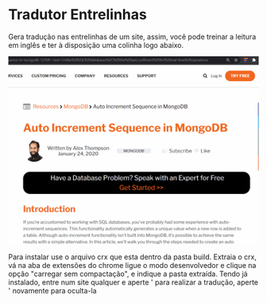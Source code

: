 <h1>Tradutor Entrelinhas</h1>
<p>Gera tradução nas entrelinhas de um site, assim, você pode treinar a leitura em inglês e ter à disposição uma colinha logo abaixo.</p>
<img src="https://github.com/LeonardoDaLuz/Between-Translate/blob/main/Screenshot/GifDemo2.gif?raw=true" />

<p>Para instalar use o arquivo crx que esta dentro da pasta build. Extraia o crx, vá na aba de extensões do chrome ligue o modo desenvolvedor e clique na opção "carregar sem compactação", e indique a pasta extraída. Tendo já instalado, entre num site qualquer e aperte ' para realizar a tradução, aperte ' novamente para oculta-la</p>
